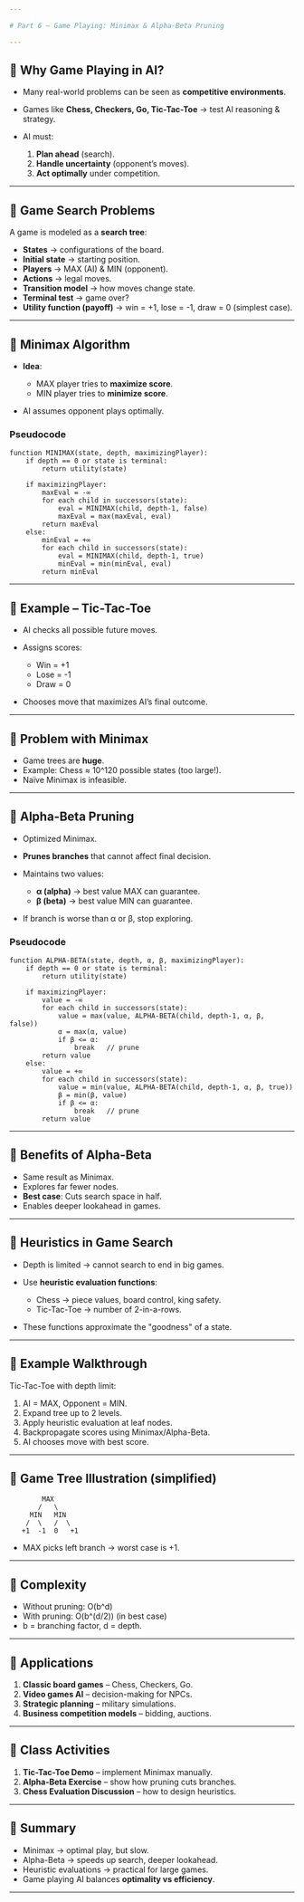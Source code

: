 ```yaml
---

# Part 6 – Game Playing: Minimax & Alpha-Beta Pruning

---
```


## 🔹 Why Game Playing in AI?

* Many real-world problems can be seen as **competitive environments**.
* Games like **Chess, Checkers, Go, Tic-Tac-Toe** → test AI reasoning & strategy.
* AI must:

  1. **Plan ahead** (search).
  2. **Handle uncertainty** (opponent’s moves).
  3. **Act optimally** under competition.

---

## 🔹 Game Search Problems

A game is modeled as a **search tree**:

* **States** → configurations of the board.
* **Initial state** → starting position.
* **Players** → MAX (AI) & MIN (opponent).
* **Actions** → legal moves.
* **Transition model** → how moves change state.
* **Terminal test** → game over?
* **Utility function (payoff)** → win = +1, lose = -1, draw = 0 (simplest case).

---

## 🔹 Minimax Algorithm

* **Idea**:

  * MAX player tries to **maximize score**.
  * MIN player tries to **minimize score**.
* AI assumes opponent plays optimally.

### Pseudocode

```
function MINIMAX(state, depth, maximizingPlayer):
    if depth == 0 or state is terminal:
        return utility(state)
    
    if maximizingPlayer:
        maxEval = -∞
        for each child in successors(state):
            eval = MINIMAX(child, depth-1, false)
            maxEval = max(maxEval, eval)
        return maxEval
    else:
        minEval = +∞
        for each child in successors(state):
            eval = MINIMAX(child, depth-1, true)
            minEval = min(minEval, eval)
        return minEval
```

---

## 🔹 Example – Tic-Tac-Toe

* AI checks all possible future moves.
* Assigns scores:

  * Win = +1
  * Lose = -1
  * Draw = 0
* Chooses move that maximizes AI’s final outcome.

---

## 🔹 Problem with Minimax

* Game trees are **huge**.
* Example: Chess ≈ 10^120 possible states (too large!).
* Naïve Minimax is infeasible.

---

## 🔹 Alpha-Beta Pruning

* Optimized Minimax.
* **Prunes branches** that cannot affect final decision.
* Maintains two values:

  * **α (alpha)** → best value MAX can guarantee.
  * **β (beta)** → best value MIN can guarantee.
* If branch is worse than α or β, stop exploring.

### Pseudocode

```
function ALPHA-BETA(state, depth, α, β, maximizingPlayer):
    if depth == 0 or state is terminal:
        return utility(state)

    if maximizingPlayer:
        value = -∞
        for each child in successors(state):
            value = max(value, ALPHA-BETA(child, depth-1, α, β, false))
            α = max(α, value)
            if β <= α:
                break   // prune
        return value
    else:
        value = +∞
        for each child in successors(state):
            value = min(value, ALPHA-BETA(child, depth-1, α, β, true))
            β = min(β, value)
            if β <= α:
                break   // prune
        return value
```

---

## 🔹 Benefits of Alpha-Beta

* Same result as Minimax.
* Explores far fewer nodes.
* **Best case**: Cuts search space in half.
* Enables deeper lookahead in games.

---

## 🔹 Heuristics in Game Search

* Depth is limited → cannot search to end in big games.
* Use **heuristic evaluation functions**:

  * Chess → piece values, board control, king safety.
  * Tic-Tac-Toe → number of 2-in-a-rows.
* These functions approximate the "goodness" of a state.

---

## 🔹 Example Walkthrough

Tic-Tac-Toe with depth limit:

1. AI = MAX, Opponent = MIN.
2. Expand tree up to 2 levels.
3. Apply heuristic evaluation at leaf nodes.
4. Backpropagate scores using Minimax/Alpha-Beta.
5. AI chooses move with best score.

---

## 🔹 Game Tree Illustration (simplified)

```
        MAX
       /   \
     MIN   MIN
    /  \   /  \
   +1  -1  0   +1
```

* MAX picks left branch → worst case is +1.

---

## 🔹 Complexity

* Without pruning: O(b^d)
* With pruning: O(b^(d/2)) (in best case)
* b = branching factor, d = depth.

---

## 🔹 Applications

1. **Classic board games** – Chess, Checkers, Go.
2. **Video games AI** – decision-making for NPCs.
3. **Strategic planning** – military simulations.
4. **Business competition models** – bidding, auctions.

---

## 🔹 Class Activities

1. **Tic-Tac-Toe Demo** – implement Minimax manually.
2. **Alpha-Beta Exercise** – show how pruning cuts branches.
3. **Chess Evaluation Discussion** – how to design heuristics.

---

## 🔹 Summary

* Minimax → optimal play, but slow.
* Alpha-Beta → speeds up search, deeper lookahead.
* Heuristic evaluations → practical for large games.
* Game playing AI balances **optimality vs efficiency**.

---

